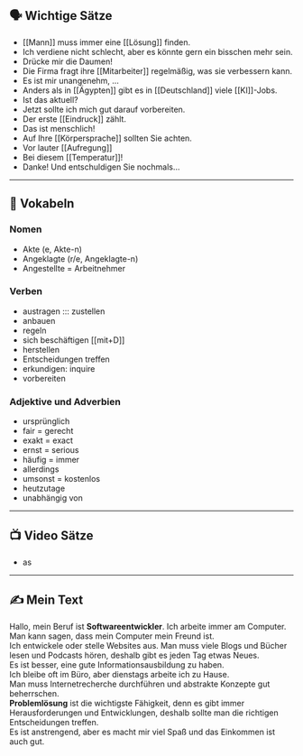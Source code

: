 ## 🗣️ Wichtige Sätze
- [[Mann]] muss immer eine [[Lösung]] finden.
- Ich verdiene nicht schlecht, aber es könnte gern ein bisschen mehr sein.
- Drücke mir die Daumen!
- Die Firma fragt ihre [[Mitarbeiter]] regelmäßig, was sie verbessern kann.
- Es ist mir unangenehm, …
- Anders als in [[Ägypten]] gibt es in [[Deutschland]] viele [[KI]]-Jobs.
- Ist das aktuell?
- Jetzt sollte ich mich gut darauf vorbereiten.
- Der erste [[Eindruck]] zählt.
- Das ist menschlich!
- Auf Ihre [[Körpersprache]] sollten Sie achten.
- Vor lauter [[Aufregung]]
- Bei diesem [[Temperatur]]!
- Danke! Und entschuldigen Sie nochmals…

---

## 📖 Vokabeln

### **Nomen**
- Akte (e, Akte-n)
- Angeklagte (r/e, Angeklagte-n)
- Angestellte = Arbeitnehmer

### **Verben**
- austragen ::: zustellen
- anbauen
- regeln
- sich beschäftigen [[mit+D]]
- herstellen
- Entscheidungen treffen
- erkundigen: inquire
- vorbereiten

### **Adjektive und Adverbien**
- ursprünglich
- fair = gerecht
- exakt = exact
- ernst = serious
- häufig = immer
- allerdings
- umsonst = kostenlos
- heutzutage
- unabhängig von

---

## 📺 Video Sätze
- as


---

## ✍️ Mein Text

Hallo, mein Beruf ist **Softwareentwickler**. Ich arbeite immer am Computer. Man kann sagen, dass mein Computer mein Freund ist.  
Ich entwickele oder stelle Websites aus. Man muss viele Blogs und Bücher lesen und Podcasts hören, deshalb gibt es jeden Tag etwas Neues.  
Es ist besser, eine gute Informationsausbildung zu haben.  
Ich bleibe oft im Büro, aber dienstags arbeite ich zu Hause.  
Man muss Internetrecherche durchführen und abstrakte Konzepte gut beherrschen.  
**Problemlösung** ist die wichtigste Fähigkeit, denn es gibt immer Herausforderungen und Entwicklungen, deshalb sollte man die richtigen Entscheidungen treffen.  
Es ist anstrengend, aber es macht mir viel Spaß und das Einkommen ist auch gut.

